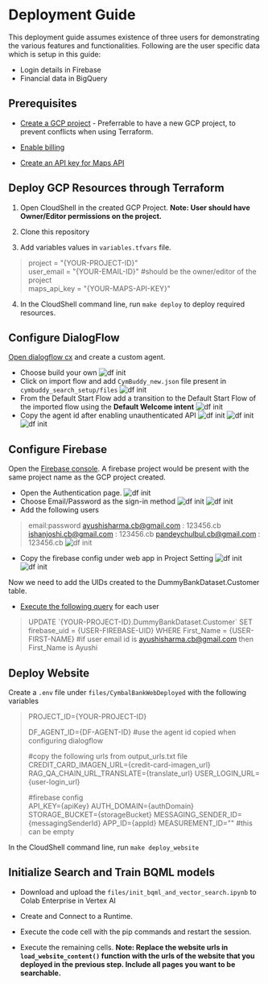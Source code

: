 ﻿# Deployment Guide

This deployment guide assumes existence of three users for demonstrating the various features and functionalities. Following are the user specific data which is setup in this guide:
* Login details in Firebase 
* Financial data in BigQuery

## Prerequisites

-   [Create a GCP project](https://developers.google.com/workspace/guides/create-project) - Preferrable to have a new GCP project, to prevent conflicts when using Terraform.
    
-   [Enable billing](https://cloud.google.com/billing/docs/how-to/modify-project)
-   [Create an API key for Maps API](https://developers.google.com/maps/documentation/embed/get-api-key#console)

## Deploy GCP Resources through Terraform

1. Open CloudShell in the created GCP Project. 
****Note: User should have Owner/Editor permissions on the project.****

2. Clone this repository

3. Add variables values in `variables.tfvars` file. 
> project  =  "{YOUR-PROJECT-ID}"\
user_email  =  "{YOUR-EMAIL-ID}" #should be the owner/editor of the project\
maps_api_key  =  "{YOUR-MAPS-API-KEY}" 

4. In the CloudShell command line, run `make deploy` to deploy required resources.

## Configure DialogFlow

[Open dialogflow cx](https://dialogflow.cloud.google.com/cx/projects) and create a custom agent.

- Choose build your own
![df init](files/images/image16.png)  
- Click on import flow and add  `CymBuddy_new.json` file present in `cymbuddy_search_setup/files`
![df init](files/images/image9.png) 
- From the Default Start Flow add a transition to the Default Start Flow of the imported flow using the **Default Welcome intent**
![df init](files/images/image14.png) 
- Copy the agent id after enabling unauthenticated API 
![df init](files/images/image3.png) 
![df init](files/images/image11.png) 
![df init](files/images/image13.png) 

## Configure Firebase

Open the [Firebase console](https://console.firebase.google.com/). A firebase project would be present with the same project name as the GCP project created.

- Open the Authentication page.
![df init](files/images/image1.png)
- Choose Email/Password as the sign-in method
![df init](files/images/image17.png)
![df init](files/images/image6.png)
- Add the following users 
 >email:password
 >ayushisharma.cb@gmail.com : 123456.cb
 >ishanjoshi.cb@gmail.com : 123456.cb
 >pandeychulbul.cb@gmail.com : 123456.cb
![df init](files/images/image12.png)
- Copy the firebase config under web app in Project Setting
![df init](files/images/image15.png)
![df init](files/images/image10.png)

Now we need to add the UIDs created to the DummyBankDataset.Customer table.

- [Execute the following query](https://cloud.google.com/bigquery/docs/running-queries#console) for each user 
>UPDATE   \`{YOUR-PROJECT-ID}.DummyBankDataset.Customer` SET firebase_uid = {USER-FIREBASE-UID} WHERE First_Name = {USER-FIRST-NAME}
>#if user email id is ayushisharma.cb@gmail.com then First_Name is Ayushi

## Deploy Website

Create a `.env` file under `files/CymbalBankWebDeployed` with the following variables
>PROJECT_ID={YOUR-PROJECT-ID}
>
>DF_AGENT_ID={DF-AGENT-ID} #use the agent id copied when configuring dialogflow
>
>#copy the following urls from output_urls.txt file
CREDIT_CARD_IMAGEN_URL={credit-card-imagen_url}
RAG_QA_CHAIN_URL_TRANSLATE={translate_url}
USER_LOGIN_URL={user-login_url}
>
>#firebase config  
API_KEY={apiKey}
AUTH_DOMAIN={authDomain}
STORAGE_BUCKET={storageBucket}
MESSAGING_SENDER_ID={messagingSenderId}
APP_ID={appId}
MEASUREMENT_ID="" #this can be empty

In the CloudShell command line, run `make deploy_website`

## Initialize Search and Train BQML models

- Download and upload the `files/init_bqml_and_vector_search.ipynb` to Colab Enterprise in Vertex AI

- Create and Connect to a Runtime.

- Execute the code cell with the pip commands and restart the session.

- Execute the remaining cells. 
**Note: Replace the website urls in `load_website_content()` function with the urls of the website that you deployed in the previous step. Include all pages you want to be searchable.**



